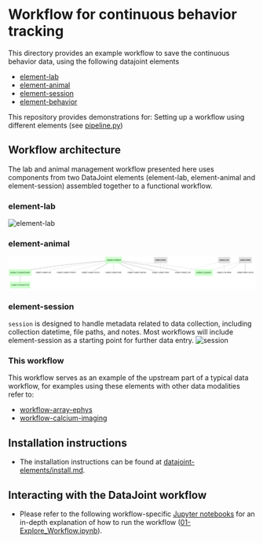 # Workflow for continuous behavior tracking

This directory provides an example workflow to save the continuous behavior data, using the following datajoint elements
+ [element-lab](https://github.com/datajoint/element-lab)
+ [element-animal](https://github.com/datajoint/element-animal)
+ [element-session](https://github.com/datajoint/element-session)
+ [element-behavior](https://github.com/datajoint/element-behavior)

This repository provides demonstrations for:
Setting up a workflow using different elements (see [pipeline.py](workflow_behavior/pipeline.py))

## Workflow architecture
The lab and animal management workflow presented here uses components from two DataJoint elements (element-lab, element-animal and element-session) assembled together to a functional workflow.

### element-lab

![element-lab](
https://github.com/datajoint/element-lab/raw/main/images/element_lab_diagram.svg)

### element-animal

![element-animal](
https://github.com/datajoint/element-animal/blob/main/images/subject_diagram.svg)

### element-session
`session` is designed to handle metadata related to data collection, including collection datetime, file paths, and notes. Most workflows will include element-session as a starting point for further data entry.
![session](images/session_diagram2.png)

<!--
### Assembled with element-behavior
![element-behavior](
https://github.com/datajoint/element-behavior/blob/main/images/behavior_diagram.svg)
-->

### This workflow
This workflow serves as an example of the upstream part of a typical data workflow, for examples using these elements with other data modalities refer to:

+ [workflow-array-ephys](https://github.com/datajoint/workflow-array-ephys)
+ [workflow-calcium-imaging](https://github.com/datajoint/workflow-calcium-imaging)

## Installation instructions

+ The installation instructions can be found at [datajoint-elements/install.md](
     https://github.com/datajoint/datajoint-elements/blob/main/install.md).

## Interacting with the DataJoint workflow

+ Please refer to the following workflow-specific
[Jupyter notebooks](/notebooks) for an in-depth explanation of how to run the
workflow ([01-Explore_Workflow.ipynb](notebooks/01-Explore_Workflow.ipynb)).
